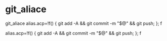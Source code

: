 # git_aliace
 git_aliace alias.acp=!f() { git add -A &amp;&amp; git commit -m "$@" &amp;&amp; git push; }; f


 
alias.acp=!f() { git add -A && git commit -m "$@" && git push; }; f
